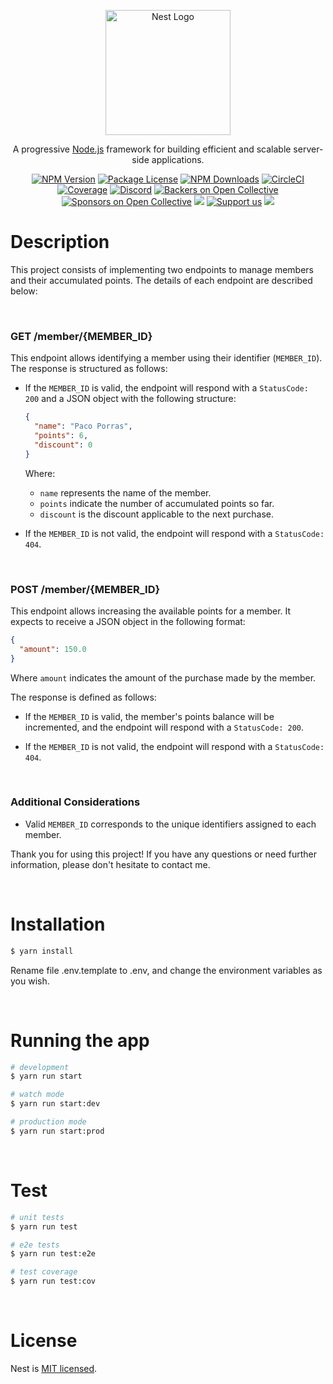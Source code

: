 <p align="center">
  <a href="http://nestjs.com/" target="blank"><img src="https://nestjs.com/img/logo-small.svg" width="200" alt="Nest Logo" /></a>
</p>

[circleci-image]: https://img.shields.io/circleci/build/github/nestjs/nest/master?token=abc123def456
[circleci-url]: https://circleci.com/gh/nestjs/nest

  <p align="center">A progressive <a href="http://nodejs.org" target="_blank">Node.js</a> framework for building efficient and scalable server-side applications.</p>
    <p align="center">
<a href="https://www.npmjs.com/~nestjscore" target="_blank"><img src="https://img.shields.io/npm/v/@nestjs/core.svg" alt="NPM Version" /></a>
<a href="https://www.npmjs.com/~nestjscore" target="_blank"><img src="https://img.shields.io/npm/l/@nestjs/core.svg" alt="Package License" /></a>
<a href="https://www.npmjs.com/~nestjscore" target="_blank"><img src="https://img.shields.io/npm/dm/@nestjs/common.svg" alt="NPM Downloads" /></a>
<a href="https://circleci.com/gh/nestjs/nest" target="_blank"><img src="https://img.shields.io/circleci/build/github/nestjs/nest/master" alt="CircleCI" /></a>
<a href="https://coveralls.io/github/nestjs/nest?branch=master" target="_blank"><img src="https://coveralls.io/repos/github/nestjs/nest/badge.svg?branch=master#9" alt="Coverage" /></a>
<a href="https://discord.gg/G7Qnnhy" target="_blank"><img src="https://img.shields.io/badge/discord-online-brightgreen.svg" alt="Discord"/></a>
<a href="https://opencollective.com/nest#backer" target="_blank"><img src="https://opencollective.com/nest/backers/badge.svg" alt="Backers on Open Collective" /></a>
<a href="https://opencollective.com/nest#sponsor" target="_blank"><img src="https://opencollective.com/nest/sponsors/badge.svg" alt="Sponsors on Open Collective" /></a>
  <a href="https://paypal.me/kamilmysliwiec" target="_blank"><img src="https://img.shields.io/badge/Donate-PayPal-ff3f59.svg"/></a>
    <a href="https://opencollective.com/nest#sponsor"  target="_blank"><img src="https://img.shields.io/badge/Support%20us-Open%20Collective-41B883.svg" alt="Support us"></a>
  <a href="https://twitter.com/nestframework" target="_blank"><img src="https://img.shields.io/twitter/follow/nestframework.svg?style=social&label=Follow"></a>
</p>
  <!--[![Backers on Open Collective](https://opencollective.com/nest/backers/badge.svg)](https://opencollective.com/nest#backer)
  [![Sponsors on Open Collective](https://opencollective.com/nest/sponsors/badge.svg)](https://opencollective.com/nest#sponsor)-->

# Description

This project consists of implementing two endpoints to manage members and their accumulated points. The details of each endpoint are described below:

<br/>

### GET /member/{MEMBER_ID}

This endpoint allows identifying a member using their identifier (`MEMBER_ID`). The response is structured as follows:

- If the `MEMBER_ID` is valid, the endpoint will respond with a `StatusCode: 200` and a JSON object with the following structure:

  ```json
  {
    "name": "Paco Porras",
    "points": 6,
    "discount": 0
  }
  ```

  Where:

  - `name` represents the name of the member.
  - `points` indicate the number of accumulated points so far.
  - `discount` is the discount applicable to the next purchase.

- If the `MEMBER_ID` is not valid, the endpoint will respond with a `StatusCode: 404`.

<br/>

### POST /member/{MEMBER_ID}

This endpoint allows increasing the available points for a member. It expects to receive a JSON object in the following format:

```json
{
  "amount": 150.0
}
```

Where `amount` indicates the amount of the purchase made by the member.

The response is defined as follows:

- If the `MEMBER_ID` is valid, the member's points balance will be incremented, and the endpoint will respond with a `StatusCode: 200`.

- If the `MEMBER_ID` is not valid, the endpoint will respond with a `StatusCode: 404`.

<br/>

### Additional Considerations

- Valid `MEMBER_ID` corresponds to the unique identifiers assigned to each member.

Thank you for using this project! If you have any questions or need further information, please don't hesitate to contact me.

<br/>

# Installation

```bash
$ yarn install
```

Rename file .env.template to .env, and change the environment variables as you wish.

<br/>

# Running the app

```bash
# development
$ yarn run start

# watch mode
$ yarn run start:dev

# production mode
$ yarn run start:prod
```

<br/>

# Test

```bash
# unit tests
$ yarn run test

# e2e tests
$ yarn run test:e2e

# test coverage
$ yarn run test:cov
```

<br/>

# License

Nest is [MIT licensed](LICENSE).
